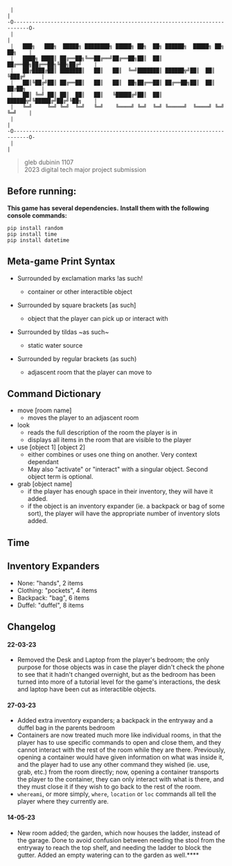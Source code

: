   
  
```  
 |                                                                           |  
-O---------------------------------------------------------------------------O-  
 |                                                                           |  
 |   ███╗   ███╗  █████╗ ████████╗ █████╗ ██╗  ██╗ ██████╗  █████╗ ██╗  ██╗    |  
 |   ████╗ ████║ ██╔══██╗╚══██╔══╝██╔══██╗██║  ██║ ██╔══██╗██╔══██╗╚██╗██╔╝    |  
 |   ██╔████╔██║ ███████║   ██║   ██║  ╚═╝███████║ ██████╦╝██║  ██║ ╚███╔╝     |  
 |   ██║╚██╔╝██║ ██╔══██║   ██║   ██║  ██╗██╔══██║ ██╔══██╗██║  ██║ ██╔██╗     |  
 |   ██║ ╚═╝ ██║ ██║  ██║   ██║   ╚█████╔╝██║  ██║ ██████╦╝╚█████╔╝██╔╝╚██╗    |  
 |   ╚═╝     ╚═╝ ╚═╝  ╚═╝   ╚═╝    ╚════╝ ╚═╝  ╚═╝ ╚═════╝  ╚════╝ ╚═╝  ╚═╝    |  
 |                                                                           |  
-O---------------------------------------------------------------------------O-  
 |                                                                           |  
```
> gleb dubinin 1107  
> 2023 digital tech major project submission  

## Before running:

**This game has several dependencies.**
**Install them with the following console commands:**
```
pip install random
pip install time
pip install datetime
```

## Meta-game Print Syntax

- Surrounded by exclamation marks !as such!
  - container or other interactible object

- Surrounded by square brackets [as such]
  - object that the player can pick up or interact with

- Surrounded by tildas ~as such~
  - static water source

- Surrounded by regular brackets (as such)
  - adjascent room that the player can move to

## Command Dictionary

- move [room name]
  - moves the player to an adjascent room
- look
  - reads the full description of the room the player is in
  - displays all items in the room that are visible to the player
- use [object 1] [object 2]
  - either combines or uses one thing on another. Very context dependant
  - May also "activate" or "interact" with a singular object. Second object term is optional.
- grab [object name]
  - if the player has enough space in their inventory, they will have it added.
  - if the object is an inventory expander (ie. a backpack or bag of some sort), the player will have the appropriate number of inventory slots added.


## Time


## Inventory Expanders

* None: "hands", 2 items
* Clothing: "pockets", 4 items
* Backpack: "bag", 6 items
* Duffel: "duffel", 8 items

## Changelog

#### 22-03-23

* Removed the Desk and Laptop from the player's bedroom; the only purpose for those objects was in case the player didn't check the phone to see that it hadn't changed overnight, but as the bedroom has been turned into more of a tutorial level for the game's interactions, the desk and laptop have been cut as interactible objects.

#### 27-03-23

* Added extra inventory expanders; a backpack in the entryway and a duffel bag in the parents bedroom
* Containers are now treated much more like individual rooms, in that the player has to use specific commands to open and close them, and they cannot interact with the rest of the room while they are there. Previously, opening a container would have given information on what was inside it, and the player had to use any other command they wished (ie. use, grab, etc.) from the room directly; now, opening a container transports the player to the container, they can only interact with what is there, and they must close it if they wish to go back to the rest of the room.
* `whereami`, or more simply, `where`, `location` or `loc` commands all tell the player where they currently are.

#### 14-05-23

* New room added; the garden, which now houses the ladder, instead of the garage. Done to avoid confusion between needing the stool from the entryway to reach the top shelf, and needing the ladder to block the gutter. Added an empty watering can to the garden as well.****